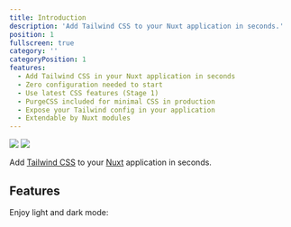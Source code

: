 ```yaml
---
title: Introduction
description: 'Add Tailwind CSS to your Nuxt application in seconds.'
position: 1
fullscreen: true
category: ''
categoryPosition: 1
features:
  - Add Tailwind CSS in your Nuxt application in seconds
  - Zero configuration needed to start
  - Use latest CSS features (Stage 1)
  - PurgeCSS included for minimal CSS in production
  - Expose your Tailwind config in your application
  - Extendable by Nuxt modules
---
```


<img src="/preview.png" class="light-img" />
<img src="/preview-dark.png" class="dark-img" />

Add [Tailwind CSS](https://tailwindcss.com) to your [Nuxt](https://nuxtjs.org) application in seconds.

## Features

<list :items="features"></list>

<p class="flex items-center">Enjoy light and dark mode:&nbsp;<app-color-switcher class="p-2"></app-color-switcher></p>
